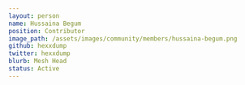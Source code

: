 ```yaml
---
layout: person
name: Hussaina Begum
position: Contributor
image_path: /assets/images/community/members/hussaina-begum.png
github: hexxdump
twitter: hexxdump
blurb: Mesh Head
status: Active
---
```

